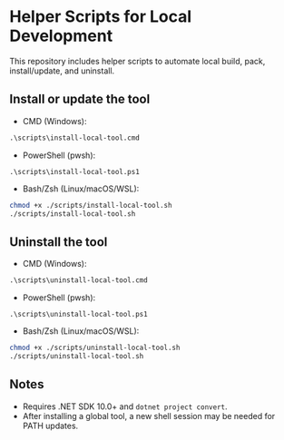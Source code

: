 # Helper Scripts for Local Development

This repository includes helper scripts to automate local build, pack, install/update, and uninstall.

## Install or update the tool

- CMD (Windows):

```bat
.\scripts\install-local-tool.cmd
```

- PowerShell (pwsh):

```pwsh
.\scripts\install-local-tool.ps1
```

- Bash/Zsh (Linux/macOS/WSL):

```bash
chmod +x ./scripts/install-local-tool.sh
./scripts/install-local-tool.sh
```

## Uninstall the tool

- CMD (Windows):

```bat
.\scripts\uninstall-local-tool.cmd
```

- PowerShell (pwsh):

```pwsh
.\scripts\uninstall-local-tool.ps1
```

- Bash/Zsh (Linux/macOS/WSL):

```bash
chmod +x ./scripts/uninstall-local-tool.sh
./scripts/uninstall-local-tool.sh
```

## Notes

- Requires .NET SDK 10.0+ and `dotnet project convert`.
- After installing a global tool, a new shell session may be needed for PATH updates.

